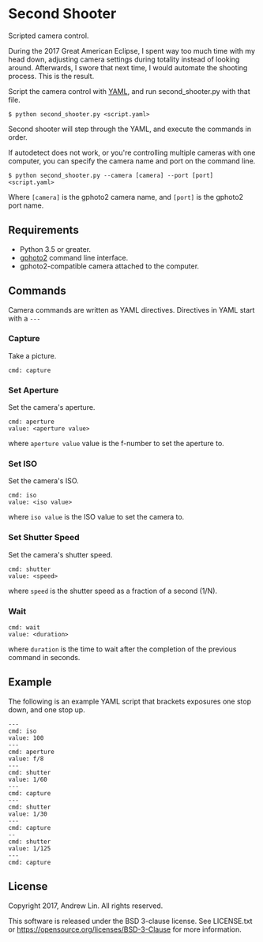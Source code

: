 # Second Shooter

Scripted camera control.

During the 2017 Great American Eclipse, I spent way too much time with my head 
down, adjusting camera settings during totality instead of looking around. 
Afterwards, I swore that next time, I would automate the shooting process. This 
is the result.

Script the camera control with [YAML](http://yaml.org), and run 
second_shooter.py with that file. 

    $ python second_shooter.py <script.yaml>

Second shooter will step through the YAML, and execute the commands in order.

If autodetect does not work, or you're controlling multiple cameras with one
computer, you can specify the camera name and port on the command line.

    $ python second_shooter.py --camera [camera] --port [port] <script.yaml>
    
Where `[camera]` is the gphoto2 camera name, and `[port]` is the gphoto2 port
name.

## Requirements

* Python 3.5 or greater.
* [gphoto2](http://gphoto.org/) command line interface.
* gphoto2-compatible camera attached to the computer.

## Commands

Camera commands are written as YAML directives. Directives in YAML start with a
`---`

### Capture

Take a picture.

    cmd: capture
    
### Set Aperture

Set the camera's aperture.

    cmd: aperture
    value: <aperture value>
    
where `aperture value` value is the f-number to set the aperture to.

### Set ISO

Set the camera's ISO.

    cmd: iso
    value: <iso value>
    
where `iso value` is the ISO value to set the camera to.
    
### Set Shutter Speed

Set the camera's shutter speed.

    cmd: shutter
    value: <speed>
    
where `speed` is the shutter speed as a fraction of a second (1/N).

### Wait

    cmd: wait
    value: <duration>
    
where `duration` is the time to wait after the completion of the previous 
command in seconds.

## Example

The following is an example YAML script that brackets exposures one stop down,
and one stop up.

    ---
    cmd: iso
    value: 100
    ---
    cmd: aperture
    value: f/8
    ---
    cmd: shutter
    value: 1/60
    ---
    cmd: capture
    ---
    cmd: shutter
    value: 1/30
    ---
    cmd: capture
    --
    cmd: shutter
    value: 1/125
    ---
    cmd: capture
   

## License

Copyright 2017, Andrew Lin.
All rights reserved.

This software is released under the BSD 3-clause license. See
LICENSE.txt or https://opensource.org/licenses/BSD-3-Clause for more
information.
